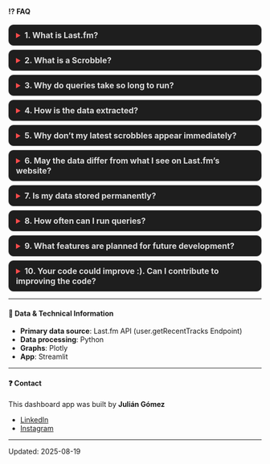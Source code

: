 <style>
details {
    background-color: #1e1e1e;
    border-radius: 10px;
    padding: 10px 14px;
    margin-bottom: 8px;
    border: 1px solid #444;
    transition: all 0.3s ease;
}
details:hover {
    border-color: #ff4b4b;
}
summary {
    font-weight: bold;
    cursor: pointer;
    font-size: 16px;
    color: #ff4b4b;
    outline: none;
}
details[open] {
    background-color: #2a2a2a;
}
details p, details b, details br {
    color: #ddd;
}
/* margen entre pregunta y respuesta */
details[open] summary ~ * {
    margin-top: 8px;
    display: block;
}
</style>

#### ⁉️ FAQ

<details>
<summary><b>1. What is Last.fm?</b></summary>
<br>Last.fm is a music tracking platform that logs “scrobbles” the songs you listen to across streaming services, media players, and devices.
<br>It stores your listening history and provides statistics like your most played artists, albums, and tracks.
</details>

<details>
<summary><b>2. What is a Scrobble?</b></summary>
<br>Scrobbling is a term coined by the music platform Last.fm to record and keep track of the music you listen to.  
<br>A Scrobble is counted each time a song is played, as long as more than half of its duration has been reached.
</details>

<details>
<summary><b>3. Why do queries take so long to run?</b></summary>
<br>If your Last.fm history has more than 100k scrobbles, some queries may take several minutes to process.  
This happens because the app needs to fetch large datasets from the Last.fm API, then clean, transform, and calculate metrics locally.  
<br>The more data you have, the more time it takes for each step.
However, I'm considering the possibility to develop an option to cache data so that the user does not have to reload their data from scratch.
</details>

<details>
<summary><b>4. How is the data extracted?</b></summary>
<br>The app connects to the official Last.fm API, downloading your listening history in paginated requests (up to 200 scrobbles per call).  
After retrieving the raw data, it’s processed into structured tables for calculations such as streaks, top artists, and activity trends.
</details>

<details>
<summary><b>5. Why don’t my latest scrobbles appear immediately?</b></summary>
<br>Last.fm’s API may take a few minutes to register and expose new scrobbles.  
If you recently listened to music, wait a couple of minutes before refreshing the data.
</details>

<details>
<summary><b>6. May the data differ from what I see on Last.fm’s website?</b></summary>
<br>Yes. The app works with the scrobbles returned by the API.  
<br>Some inconsistencies can happen due to:  
<br>• Deleted or edited scrobbles  
<br>• Timezone differences  
<br>• API limits on historical corrections
</details>

<details>
<summary><b>7. Is my data stored permanently?</b></summary>
<br>No, the app fetches your data on-demand from Last.fm and processes it in memory for visualization.  
No permanent storage is used unless explicitly enabled for caching or performance improvements.
I am exploring ways to implement a cloud storage solution so that user data can be saved and they don’t have to start from scratch.
</details>

<details>
<summary><b>8. How often can I run queries?</b></summary>
<br>The Last.fm API has rate limits (up to 5 requests per second).  
If you run too many queries in a short period, the app will slow down or temporarily delay requests to avoid being blocked.
</details>

<details>
<summary><b>9. What features are planned for future development?</b></summary>
<br>• Generate a downloadable CSV file
<br>• New data visualizations
<br>• Improvements to the user interface
<br>• Code optimizations
<br>• and more...
</details>

<details>
<summary><b>10. Your code could improve :). Can I contribute to improving the code?</b></summary>
<br>I know, my background is not in Software Development but in Data Science, so my technical perspective is a bit different.
<br>This is actually my first project building an application after years of working with massive SQL queries and BI/DA tools. But hey, everyone starts somewhere! :)
<br>If you’d like to contribute, feel free to reach out — you can find my contact information in the section below.
</details>

---

#### 🔧 Data & Technical Information

- **Primary data source**: Last.fm API (user.getRecentTracks Endpoint)  
- **Data processing**: Python  
- **Graphs**: Plotly  
- **App**: Streamlit  

---

#### ❓ Contact

This dashboard app was built by **Julián Gómez**  
- [LinkedIn](https://www.linkedin.com/in/juliangomez96/)  
- [Instagram](https://www.instagram.com/juliaangomez96/)  

---

Updated: 2025-08-19


